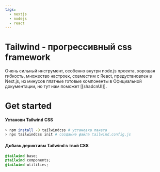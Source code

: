 ```yaml
---
tags:
  - nextjs
  - nodejs
  - react
---
```

# Tailwind - прогрессивный css framework
Очень сильный инструмент, особенно внутри node.js проекта, хорошая гибкость, множество настроек, совместим с React, предустановлен в Next.js, из минусов платные готовые компоненты в Официальной документации, но тут нам поможет [[shadcnUI]].
# Get started
#### Установи Tailwind CSS
```bash
> npm install -D tailwindcss # установка пакета
> npx tailwindcss init # создание файла tailwind.config.js
```

#### Добавь дериктивы Tailwind в твой CSS
```css
@tailwind base;
@tailwind components;
@tailwind utilities;
```